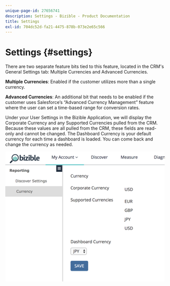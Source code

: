 ```yaml
---
unique-page-id: 27656741
description: Settings - Bizible - Product Documentation
title: Settings
exl-id: 704dc52d-fa21-4475-878b-073e2e65c566
---
```

# Settings {#settings}

There are two separate feature bits tied to this feature, located in the CRM's General Settings tab: Multiple Currencies and Advanced Currencies.

**Multiple Currencies**: Enabled if the customer utilizes more than a single currency.

**Advanced Currencies**: An additional bit that needs to be enabled if the customer uses Salesforce’s “Advanced Currency Management” feature where the user can set a time-based range for conversion rates.

Under your User Settings in the Bizible Application, we will display the Corporate Currency and any Supported Currencies pulled from the CRM. Because these values are all pulled from the CRM, these fields are read-only and cannot be changed. The Dashboard Currency is your default currency for each time a dashboard is loaded. You can come back and change the currency as needed.

![](assets/one-1.png)
